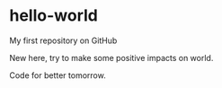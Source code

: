 # hello-world
My first repository on GitHub

New here, try to make some positive impacts on world.

Code for better tomorrow.

